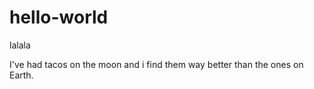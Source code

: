 # hello-world
lalala

I've had tacos on the moon and i find them way better than the ones on Earth.
